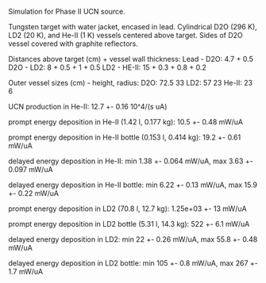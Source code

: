 Simulation for Phase II UCN source.

Tungsten target with water jacket, encased in lead.
Cylindrical D2O (296 K), LD2 (20 K), and He-II (1 K) vessels centered above target.
Sides of D2O vessel covered with graphite reflectors.

Distances above target (cm) + vessel wall thickness:
Lead - D2O: 4.7 + 0.5
D2O - LD2: 8 + 0.5 + 1 + 0.5
LD2 - HE-II: 15 + 0.3 + 0.8 + 0.2

Outer vessel sizes (cm) - height, radius:
D2O: 72.5 33
LD2: 57 23
He-II: 23 6

UCN production in He-II:
12.7 +- 0.16 10^4/(s uA)

prompt energy deposition in He-II (1.42 l, 0.177 kg):
10.5 +- 0.48 mW/uA

prompt energy deposition in He-II bottle (0.153 l, 0.414 kg):
19.2 +- 0.61 mW/uA

delayed energy deposition in He-II:
min 1.38 +- 0.064 mW/uA, max 3.63 +- 0.097 mW/uA

delayed energy deposition in He-II bottle:
min 6.22 +- 0.13 mW/uA, max 15.9 +- 0.22 mW/uA

prompt energy deposition in LD2 (70.8 l, 12.7 kg):
1.25e+03 +- 13 mW/uA

prompt energy deposition in LD2 bottle (5.31 l, 14.3 kg):
522 +- 6.1 mW/uA

delayed energy deposition in LD2:
min 22 +- 0.26 mW/uA, max 55.8 +- 0.48 mW/uA

delayed energy deposition in LD2 bottle:
min 105 +- 0.8 mW/uA, max 267 +- 1.7 mW/uA

